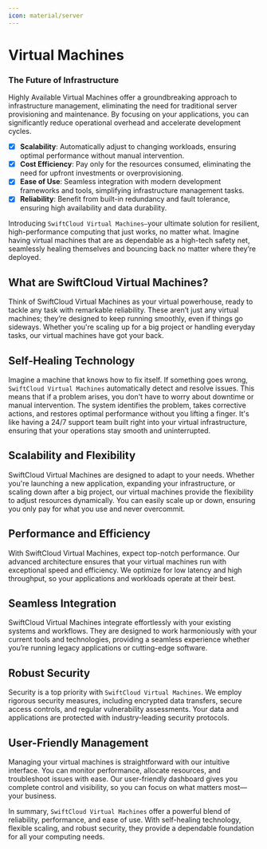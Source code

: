 ```yaml
---
icon: material/server 
---
```

# Virtual Machines

### The Future of Infrastructure

Highly Available Virtual Machines offer a groundbreaking approach to infrastructure management, eliminating the need for traditional server provisioning and maintenance. By focusing on your applications, you can significantly reduce operational overhead and accelerate development cycles.

- [x] __Scalability__: Automatically adjust to changing workloads, ensuring optimal performance without manual intervention.
- [x] __Cost Efficiency__: Pay only for the resources consumed, eliminating the need for upfront investments or overprovisioning.
- [x] __Ease of Use__: Seamless integration with modern development frameworks and tools, simplifying infrastructure management tasks.
- [x] __Reliability__: Benefit from built-in redundancy and fault tolerance, ensuring high availability and data durability.
 
Introducing `SwiftCloud Virtual Machines—`your ultimate solution for resilient, high-performance computing that just works, no matter what. Imagine having virtual machines that are as dependable as a high-tech safety net, seamlessly healing themselves and bouncing back no matter where they’re deployed.

## What are SwiftCloud Virtual Machines?

Think of SwiftCloud Virtual Machines as your virtual powerhouse, ready to tackle any task with remarkable reliability. These aren’t just any virtual machines; they’re designed to keep running smoothly, even if things go sideways. Whether you're scaling up for a big project or handling everyday tasks, our virtual machines have got your back.

## Self-Healing Technology

Imagine a machine that knows how to fix itself. If something goes wrong, `SwiftCloud Virtual Machines` automatically detect and resolve issues. This means that if a problem arises, you don't have to worry about downtime or manual intervention. The system identifies the problem, takes corrective actions, and restores optimal performance without you lifting a finger. It's like having a 24/7 support team built right into your virtual infrastructure, ensuring that your operations stay smooth and uninterrupted.

## Scalability and Flexibility

SwiftCloud Virtual Machines are designed to adapt to your needs. Whether you're launching a new application, expanding your infrastructure, or scaling down after a big project, our virtual machines provide the flexibility to adjust resources dynamically. You can easily scale up or down, ensuring you only pay for what you use and never overcommit.

## Performance and Efficiency

With SwiftCloud Virtual Machines, expect top-notch performance. Our advanced architecture ensures that your virtual machines run with exceptional speed and efficiency. We optimize for low latency and high throughput, so your applications and workloads operate at their best.

## Seamless Integration

SwiftCloud Virtual Machines integrate effortlessly with your existing systems and workflows. They are designed to work harmoniously with your current tools and technologies, providing a seamless experience whether you’re running legacy applications or cutting-edge software.

## Robust Security

Security is a top priority with `SwiftCloud Virtual Machines`. We employ rigorous security measures, including encrypted data transfers, secure access controls, and regular vulnerability assessments. Your data and applications are protected with industry-leading security protocols.

## User-Friendly Management

Managing your virtual machines is straightforward with our intuitive interface. You can monitor performance, allocate resources, and troubleshoot issues with ease. Our user-friendly dashboard gives you complete control and visibility, so you can focus on what matters most—your business.

In summary, `SwiftCloud Virtual Machines` offer a powerful blend of reliability, performance, and ease of use. With self-healing technology, flexible scaling, and robust security, they provide a dependable foundation for all your computing needs.